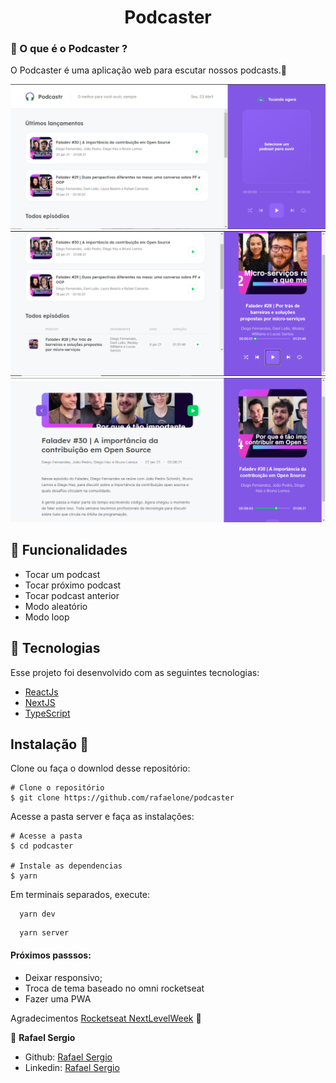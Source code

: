 <h1 align="center">
 Podcaster
</h1>

### 🚀 O que é o Podcaster ?

O Podcaster é uma aplicação web para escutar nossos podcasts.💜

<p align="center">

<img src="assets/home.png">
<img src="assets/Home-play.png">
<img src="assets/episode.png">

</p>

## 🚀 Funcionalidades

- Tocar um podcast
- Tocar próximo podcast
- Tocar podcast anterior
- Modo aleatório
- Modo loop

## 🚀 Tecnologias

Esse projeto foi desenvolvido com as seguintes tecnologias:

- [ReactJs](https://reactjs.org)
- [NextJS](https://nextjs.org/)
- [TypeScript](https://www.typescriptlang.org/)

## Instalação 👻

Clone ou faça o downlod desse repositório:

```
# Clone o repositório
$ git clone https://github.com/rafaelone/podcaster
```

Acesse a pasta server e faça as instalações:

```
# Acesse a pasta
$ cd podcaster

# Instale as dependencias
$ yarn
```

Em terminais separados, execute:

```
  yarn dev
```

```
  yarn server
```

#### Próximos passsos:

- Deixar responsivo;
- Troca de tema baseado no omni rocketseat
- Fazer uma PWA

Agradecimentos [Rocketseat NextLevelWeek](https://rocketseat.com.br/) 🚀

👤 **Rafael Sergio**

- Github: [Rafael Sergio](https://github.com/rafaelone)
- Linkedin: [Rafael Sergio](https://www.linkedin.com/in/rafael-sergio-982951103/)
